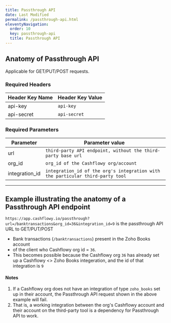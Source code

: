 ```yaml
---
title: Passthrough API
date: Last Modified 
permalink: /passthrough-api.html
eleventyNavigation:
  order: 10
  key: passthrough-api
  title: Passthrough API
---
```

## Anatomy of Passthrough API

Applicable for GET/PUT/POST requests.

### Required Headers
| **Header Key Name** | **Header Key Value** |
|---------------------|-----------------------|
| api-key             | `api-key`           |
| api-secret          | `api-secret`        |

### Required Parameters
| **Parameter**  | **Parameter value**                                                              |
|----------------|----------------------------------------------------------------------------------|
| url            | `third-party API endpoint, without the third-party base url`                  |
| org_id         | `org_id of the Cashflowy org/account`                                          |
| integration_id | `integration_id of the org's integration with the particular third-party tool` |
---
## Example illustrating the anatomy of a Passthrough API endpoint
`https://app.cashflowy.io/passthrough?url=/banktransactions&org_id=36&integration_id=9` is the passthrough API URL to GET/PUT/POST
* Bank transactions (`/banktransactions`) present in the Zoho Books account
* of the client who Cashflowy org id = `36`.
* This becomes possible because the Cashflowy org `36` has already set up a Cashflowy <> Zoho Books integeration, and the id of that integration is `9`

#### Notes
1. If a Cashflowy org does not have an integration of type `zoho_books` set up in their account, the Passthrough API request shown in the above example will fail. 
2. That is, a working integration between the org's Cashflowy account and their account on the third-party tool is a dependency for Passthrough API to work.
